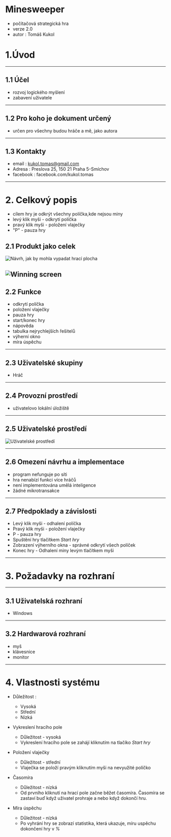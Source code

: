 # Minesweeper
- počítačová strategická hra
- verze 2.0
- autor : Tomáš Kukol

# 1.Úvod
------------------------------------------

## 1.1 Účel
- rozvoj logického myšlení 
- zabavení uživatele 
------------------------------------------

## 1.2 Pro koho je dokument určený
- určen pro všechny budou hráče a mě, jako autora
------------------------------------------

## 1.3 Kontakty
- email : kukol.tomas@gmail.com
- Adresa : Preslova 25, 150 21 Praha 5-Smíchov
- facebook : facebook.com/kukol.tomas
------------------------------------------
# 2. Celkový popis
- cílem hry je odkrýt všechny políčka,kde nejsou miny
- levý klik myši - odkrytí políčka
- pravý klik myši - položení vlaječky
- "P" - pauza hry

## 2.1 Produkt jako celek
![Návrh, jak by mohla vypadat hrací plocha](https://github.com/KukolTomas/Minesweeper/blob/master/minesweeper%20hrac%C3%AD%20plocha.png)


![Winning screen](https://github.com/KukolTomas/Minesweeper/blob/master/n%C4%9Bco%20jako%20winning%20screen.png)
------------------------------------------

## 2.2 Funkce
- odkrytí políčka
- položení vlaječky
- pauza hry
- start/konec hry
- nápověda
- tabulka nejrychlejších řešitelů
- výherní okno
- míra úspěchu
------------------------------------------

## 2.3 Uživatelské skupiny
- Hráč
------------------------------------------

## 2.4 Provozní prostředí
- uživatelovo lokální úložiště
------------------------------------------

## 2.5 Uživatelské prostředí
![Uživatelské prostředí](https://github.com/KukolTomas/Minesweeper/blob/master/minesweeper%20hrac%C3%AD%20plocha.png)

------------------------------------------

## 2.6 Omezení návrhu a implementace
- program nefunguje po síti
- hra nenabízí funkci více hráčů
- není implementována umělá inteligence
- žádné mikrotransakce
------------------------------------------

## 2.7 Předpoklady a závislosti
- Levý klik myši - odhalení políčka
- Pravý klik myši - položení vlaječky
- P - pauza hry
- Spuštění hry tlačítkem _Start hry_
- Zobrazení výherního okna - správné odkrytí všech políček
- Konec hry - Odhalení miny levým tlačítkem myši
------------------------------------------

# 3. Požadavky na rozhraní
------------------------------------------

## 3.1 Uživatelská rozhraní
- Windows
------------------------------------------

## 3.2 Hardwarová rozhraní
- myš
- klávesnice
- monitor
------------------------------------------

# 4. Vlastnosti systému
- Důležitost :
  - Vysoká
  - Střední
  - Nízká
 
- Vykreslení hracího pole
  - Důležitost - vysoká
  - Vykreslení hracího pole se zahájí kliknutím na tlačíko _Start hry_
  
- Položení vlaječky
  - Důležitost - střední
  - Vlaječka se položí pravým kliknutím myši na nevyužité políčko
  
- Časomíra
  - Důležitost - nízká
  - Od prvního kliknutí na hrací pole začne běžet časomíra. Časomíra se zastaví buď když uživatel prohraje a nebo když dokončí hru.

- Míra úspěchu
  - Důležitost - nízká
  - Po vyhrání hry se zobrazí statistika, která ukazuje, míru uspěchu dokončení hry v _%_
  
  






